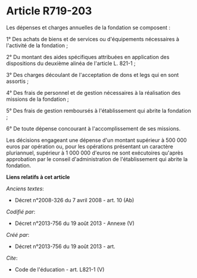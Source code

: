 # Article R719-203

Les dépenses et charges annuelles de la fondation se composent : 

1° Des achats de biens et de services ou d'équipements nécessaires à l'activité de la fondation ; 

2° Du montant des aides spécifiques attribuées en application des dispositions du deuxième alinéa de l'article L. 821-1 ; 

3° Des charges découlant de l'acceptation de dons et legs qui en sont assortis ; 

4° Des frais de personnel et de gestion nécessaires à la réalisation des missions de la fondation ; 

5° Des frais de gestion remboursés à l'établissement qui abrite la fondation ; 

6° De toute dépense concourant à l'accomplissement de ses missions. 

Les décisions engageant une dépense d'un montant supérieur à 500 000 euros par opération ou, pour les opérations présentant
un caractère pluriannuel, supérieur à 1 000 000 d'euros ne sont exécutoires qu'après approbation par le conseil
d'administration de l'établissement qui abrite la fondation.

**Liens relatifs à cet article**

_Anciens textes_:

  - Décret n°2008-326 du 7 avril 2008 - art. 10 (Ab)

_Codifié par_:

  - Décret n°2013-756 du 19 août 2013 -  Annexe (V)

_Créé par_:

  - Décret n°2013-756 du 19 août 2013 - art.

_Cite_:

  - Code de l'éducation - art. L821-1 (V)
